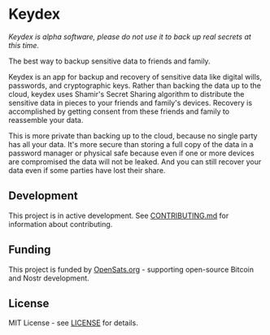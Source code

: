 # Keydex

*Keydex is alpha software, please do not use it to back up real secrets at this time.*

The best way to backup sensitive data to friends and family. 

Keydex is an app for backup and recovery of sensitive data like digital wills, passwords, and cryptographic keys. Rather than backing the data up to the cloud, keydex uses Shamir's Secret Sharing algorithm to distribute the sensitive data in pieces to your friends and family's devices. Recovery is accomplished by getting consent from these friends and family to reassemble your data.

This is more private than backing up to the cloud, because no single party has all your data. It's more secure than storing a full copy of the data in a password manager or physical safe because even if one or more devices are compromised the data will not be leaked. And you can still recover your data even if some parties have lost their share.

## Development

This project is in active development. See [CONTRIBUTING.md](CONTRIBUTING.md) for information about contributing.

## Funding

This project is funded by [OpenSats.org](https://opensats.org/) - supporting open-source Bitcoin and Nostr development.

## License

MIT License - see [LICENSE](LICENSE) for details.
